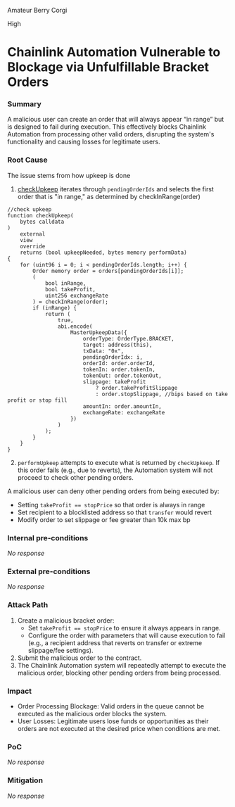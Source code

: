 Amateur Berry Corgi

High

# Chainlink Automation Vulnerable to Blockage via Unfulfillable Bracket Orders

### Summary

A malicious user can create an order that will always appear “in range” but is designed to fail during execution. This effectively blocks Chainlink Automation from processing other valid orders, disrupting the system's functionality and causing losses for legitimate users.

### Root Cause

The issue stems from how upkeep is done
1. [checkUpkeep](https://github.com/sherlock-audit/2024-11-oku/blob/main/oku-custom-order-types/contracts/automatedTrigger/Bracket.sol#L38C5-L76C6) iterates through `pendingOrderIds` and selects the first order that is "in range," as determined by checkInRange(order)

```solidity
//check upkeep
function checkUpkeep(
    bytes calldata
)
    external
    view
    override
    returns (bool upkeepNeeded, bytes memory performData)
{
    for (uint96 i = 0; i < pendingOrderIds.length; i++) {
        Order memory order = orders[pendingOrderIds[i]];
        (
            bool inRange,
            bool takeProfit,
            uint256 exchangeRate
        ) = checkInRange(order);
        if (inRange) {
            return (
                true,
                abi.encode(
                    MasterUpkeepData({
                        orderType: OrderType.BRACKET,
                        target: address(this),
                        txData: "0x",
                        pendingOrderIdx: i,
                        orderId: order.orderId,
                        tokenIn: order.tokenIn,
                        tokenOut: order.tokenOut,
                        slippage: takeProfit
                            ? order.takeProfitSlippage
                            : order.stopSlippage, //bips based on take profit or stop fill
                        amountIn: order.amountIn,
                        exchangeRate: exchangeRate
                    })
                )
            );
        }
    }
}
```

2. `performUpkeep` attempts to execute what is returned by `checkUpkeep`. If this order fails (e.g., due to reverts), the Automation system will not proceed to check other pending orders.

A malicious user can deny other pending orders from being executed by:
* Setting `takeProfit == stopPrice` so that order is always in range
* Set recipient to a blocklisted address so that `transfer` would revert
* Modify order to set slippage or fee greater than 10k max bp

### Internal pre-conditions

_No response_

### External pre-conditions

_No response_

### Attack Path

1. Create a malicious bracket order:
    * Set `takeProfit == stopPrice` to ensure it always appears in range.
    * Configure the order with parameters that will cause execution to fail (e.g., a recipient address that reverts on transfer or extreme slippage/fee settings).
1. Submit the malicious order to the contract.
1. The Chainlink Automation system will repeatedly attempt to execute the malicious order, blocking other pending orders from being processed.

### Impact

* Order Processing Blockage: Valid orders in the queue cannot be executed as the malicious order blocks the system.
* User Losses: Legitimate users lose funds or opportunities as their orders are not executed at the desired price when conditions are met.

### PoC

_No response_

### Mitigation

_No response_